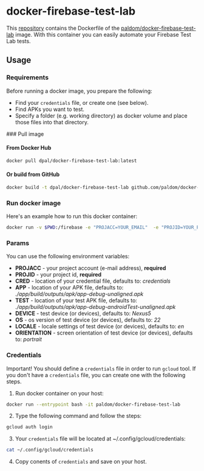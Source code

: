 # docker-firebase-test-lab

This [repository](https://github.com/paldom/docker-firebase-test-lab) contains the Dockerfile of the [paldom/docker-firebase-test-lab](https://hub.docker.com/r/dpal/docker-firebase-test-lab/) image. With this container you can easily automate your Firebase Test Lab tests.

## Usage

### Requirements

Before running a docker image, you prepare the following:

* Find your ```credentials``` file, or create one (see below).
* Find APKs you want to test.
* Specify a folder (e.g. working directory) as docker volume and place those files into that directory.

### Pull image

#### From Docker Hub

```sh
docker pull dpal/docker-firebase-test-lab:latest
```

#### Or build from GitHub

```sh
docker build -t dpal/docker-firebase-test-lab github.com/paldom/docker-firebase-test-lab
```

### Run docker image

Here's an example how to run this docker container:

```sh
docker run -v $PWD:/firebase -e "PROJACC=YOUR_EMAIL"  -e "PROJID=YOUR_PROJECT_ID" -e "DEVICE=Nexus5" -e "OS=22" --name firebase dpal/docker-firebase-test-lab
```

### Params

You can use the following environment variables:

* **PROJACC** - your project account (e-mail address), **required**
* **PROJID** - your project id, **required**
* **CRED** - location of your credential file, defaults to: *credentials*
* **APP** - location of your APK file, defaults to: *./app/build/outputs/apk/app-debug-unaligned.apk*
* **TEST** - location of your test APK file, defaults to: *./app/build/outputs/apk/app-debug-androidTest-unaligned.apk*
* **DEVICE** - test device (or devices), defaults to: *Nexus5*
* **OS** - os version of test device (or devices), defaults to: *22*
* **LOCALE** - locale settings of test device (or devices), defaults to: *en*
* **ORIENTATION** - screen orientation of test device (or devices), defaults to: *portrait*

### Credentials

Important! You should define a ```credentials``` file in order to run ```gcloud``` tool. If you don't have a ```credentials``` file, you can create one with the following steps.

1. Run docker container on your host:

```sh
docker run --entrypoint bash -it paldom/docker-firebase-test-lab
```

2. Type the following command and follow the steps:

```sh
gcloud auth login
```

3. Your ```credentials``` file will be located at ~/.config/gcloud/credentials:

```sh
cat ~/.config/gcloud/credentials
```

4. Copy conents of ```credentials``` and save on your host.

